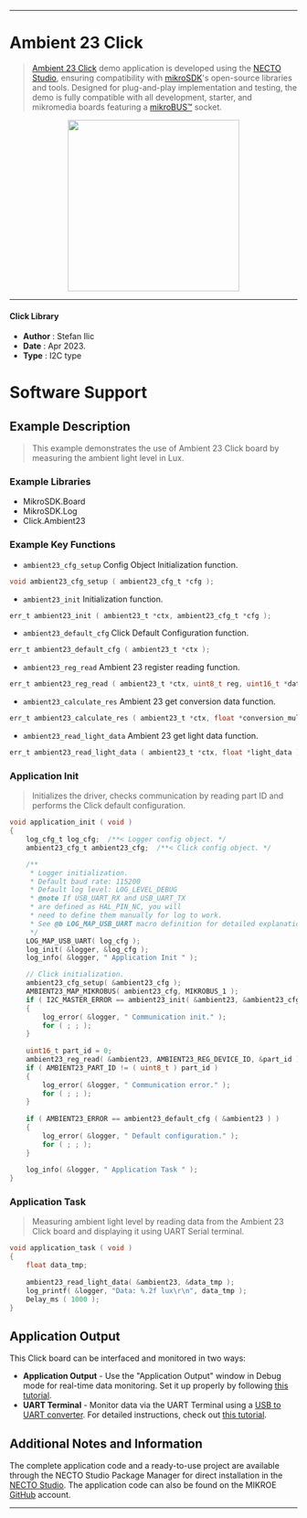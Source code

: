 
---
# Ambient 23 Click

> [Ambient 23 Click](https://www.mikroe.com/?pid_product=MIKROE-5701) demo application is developed using
the [NECTO Studio](https://www.mikroe.com/necto), ensuring compatibility with [mikroSDK](https://www.mikroe.com/mikrosdk)'s
open-source libraries and tools. Designed for plug-and-play implementation and testing, the demo is fully compatible with
all development, starter, and mikromedia boards featuring a [mikroBUS&trade;](https://www.mikroe.com/mikrobus) socket.

<p align="center">
  <img src="https://www.mikroe.com/?pid_product=MIKROE-5701&image=1" height=300px>
</p>

---

#### Click Library

- **Author**        : Stefan Ilic
- **Date**          : Apr 2023.
- **Type**          : I2C type

# Software Support

## Example Description

> This example demonstrates the use of Ambient 23 Click board by measuring 
  the ambient light level in Lux.

### Example Libraries

- MikroSDK.Board
- MikroSDK.Log
- Click.Ambient23

### Example Key Functions

- `ambient23_cfg_setup` Config Object Initialization function.
```c
void ambient23_cfg_setup ( ambient23_cfg_t *cfg );
```

- `ambient23_init` Initialization function.
```c
err_t ambient23_init ( ambient23_t *ctx, ambient23_cfg_t *cfg );
```

- `ambient23_default_cfg` Click Default Configuration function.
```c
err_t ambient23_default_cfg ( ambient23_t *ctx );
```

- `ambient23_reg_read` Ambient 23 register reading function.
```c
err_t ambient23_reg_read ( ambient23_t *ctx, uint8_t reg, uint16_t *data_out );
```

- `ambient23_calculate_res` Ambient 23 get conversion data function.
```c
err_t ambient23_calculate_res ( ambient23_t *ctx, float *conversion_mul );
```

- `ambient23_read_light_data` Ambient 23 get light data function.
```c
err_t ambient23_read_light_data ( ambient23_t *ctx, float *light_data );
```

### Application Init

> Initializes the driver, checks communication by reading part ID
  and performs the Click default configuration.

```c
void application_init ( void ) 
{
    log_cfg_t log_cfg;  /**< Logger config object. */
    ambient23_cfg_t ambient23_cfg;  /**< Click config object. */

    /** 
     * Logger initialization.
     * Default baud rate: 115200
     * Default log level: LOG_LEVEL_DEBUG
     * @note If USB_UART_RX and USB_UART_TX 
     * are defined as HAL_PIN_NC, you will 
     * need to define them manually for log to work. 
     * See @b LOG_MAP_USB_UART macro definition for detailed explanation.
     */
    LOG_MAP_USB_UART( log_cfg );
    log_init( &logger, &log_cfg );
    log_info( &logger, " Application Init " );

    // Click initialization.
    ambient23_cfg_setup( &ambient23_cfg );
    AMBIENT23_MAP_MIKROBUS( ambient23_cfg, MIKROBUS_1 );
    if ( I2C_MASTER_ERROR == ambient23_init( &ambient23, &ambient23_cfg ) ) 
    {
        log_error( &logger, " Communication init." );
        for ( ; ; );
    }
    
    uint16_t part_id = 0;
    ambient23_reg_read( &ambient23, AMBIENT23_REG_DEVICE_ID, &part_id );
    if ( AMBIENT23_PART_ID != ( uint8_t ) part_id )
    {
        log_error( &logger, " Communication error." );
        for ( ; ; );
    }
    
    if ( AMBIENT23_ERROR == ambient23_default_cfg ( &ambient23 ) )
    {
        log_error( &logger, " Default configuration." );
        for ( ; ; );
    }
    
    log_info( &logger, " Application Task " );
}
```

### Application Task

> Measuring ambient light level by reading data from the Ambient 23 Click board
  and displaying it using UART Serial terminal.

```c
void application_task ( void ) 
{
    float data_tmp;
    
    ambient23_read_light_data( &ambient23, &data_tmp );
    log_printf( &logger, "Data: %.2f lux\r\n", data_tmp );
    Delay_ms ( 1000 );
}
```

## Application Output

This Click board can be interfaced and monitored in two ways:
- **Application Output** - Use the "Application Output" window in Debug mode for real-time data monitoring.
Set it up properly by following [this tutorial](https://www.youtube.com/watch?v=ta5yyk1Woy4).
- **UART Terminal** - Monitor data via the UART Terminal using
a [USB to UART converter](https://www.mikroe.com/click/interface/usb?interface*=uart,uart). For detailed instructions,
check out [this tutorial](https://help.mikroe.com/necto/v2/Getting%20Started/Tools/UARTTerminalTool).

## Additional Notes and Information

The complete application code and a ready-to-use project are available through the NECTO Studio Package Manager for 
direct installation in the [NECTO Studio](https://www.mikroe.com/necto). The application code can also be found on
the MIKROE [GitHub](https://github.com/MikroElektronika/mikrosdk_click_v2) account.

---
